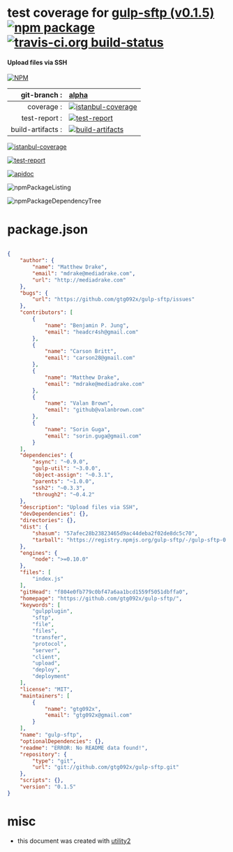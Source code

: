# test coverage for  [gulp-sftp (v0.1.5)](https://github.com/gtg092x/gulp-sftp/)  [![npm package](https://img.shields.io/npm/v/npmtest-gulp-sftp.svg?style=flat-square)](https://www.npmjs.org/package/npmtest-gulp-sftp) [![travis-ci.org build-status](https://api.travis-ci.org/npmtest/node-npmtest-gulp-sftp.svg)](https://travis-ci.org/npmtest/node-npmtest-gulp-sftp)
#### Upload files via SSH

[![NPM](https://nodei.co/npm/gulp-sftp.png?downloads=true)](https://www.npmjs.com/package/gulp-sftp)

| git-branch : | [alpha](https://github.com/npmtest/node-npmtest-gulp-sftp/tree/alpha)|
|--:|:--|
| coverage : | [![istanbul-coverage](https://npmtest.github.io/node-npmtest-gulp-sftp/build/coverage.badge.svg)](https://npmtest.github.io/node-npmtest-gulp-sftp/build/coverage.html/index.html)|
| test-report : | [![test-report](https://npmtest.github.io/node-npmtest-gulp-sftp/build/test-report.badge.svg)](https://npmtest.github.io/node-npmtest-gulp-sftp/build/test-report.html)|
| build-artifacts : | [![build-artifacts](https://npmtest.github.io/node-npmtest-gulp-sftp/glyphicons_144_folder_open.png)](https://github.com/npmtest/node-npmtest-gulp-sftp/tree/gh-pages/build)|

[![istanbul-coverage](https://npmtest.github.io/node-npmtest-gulp-sftp/build/screenCapture.buildCustomOrg.browser.coverage.html.png)](https://npmtest.github.io/node-npmtest-gulp-sftp/build/coverage.html/index.html)

[![test-report](https://npmtest.github.io/node-npmtest-gulp-sftp/build/screenCapture.buildCustomOrg.browser.%252Fhome%252Ftravis%252Fbuild%252Fnpmtest%252Fnode-npmtest-gulp-sftp%252Ftmp%252Fbuild%252Ftest-report.html.png)](https://npmtest.github.io/node-npmtest-gulp-sftp/build/test-report.html)

[![apidoc](https://npmdoc.github.io/node-npmdoc-gulp-sftp/build/screenCapture.buildApidoc.browser.%252Fhome%252Ftravis%252Fbuild%252Fnpmdoc%252Fnode-npmdoc-gulp-sftp%252Ftmp%252Fbuild%252Fapidoc.html.png)](https://npmdoc.github.io/node-npmdoc-gulp-sftp/build/apidoc.html)

![npmPackageListing](https://npmtest.github.io/node-npmtest-gulp-sftp/build/screenCapture.npmPackageListing.svg)

![npmPackageDependencyTree](https://npmtest.github.io/node-npmtest-gulp-sftp/build/screenCapture.npmPackageDependencyTree.svg)



# package.json

```json

{
    "author": {
        "name": "Matthew Drake",
        "email": "mdrake@mediadrake.com",
        "url": "http://mediadrake.com"
    },
    "bugs": {
        "url": "https://github.com/gtg092x/gulp-sftp/issues"
    },
    "contributors": [
        {
            "name": "Benjamin P. Jung",
            "email": "headcr4sh@gmail.com"
        },
        {
            "name": "Carson Britt",
            "email": "carson28@gmail.com"
        },
        {
            "name": "Matthew Drake",
            "email": "mdrake@mediadrake.com"
        },
        {
            "name": "Valan Brown",
            "email": "github@valanbrown.com"
        },
        {
            "name": "Sorin Guga",
            "email": "sorin.guga@gmail.com"
        }
    ],
    "dependencies": {
        "async": "~0.9.0",
        "gulp-util": "~3.0.0",
        "object-assign": "~0.3.1",
        "parents": "~1.0.0",
        "ssh2": "~0.3.3",
        "through2": "~0.4.2"
    },
    "description": "Upload files via SSH",
    "devDependencies": {},
    "directories": {},
    "dist": {
        "shasum": "57afec28b23823465d9ac44deba2f02de8dc5c70",
        "tarball": "https://registry.npmjs.org/gulp-sftp/-/gulp-sftp-0.1.5.tgz"
    },
    "engines": {
        "node": ">=0.10.0"
    },
    "files": [
        "index.js"
    ],
    "gitHead": "f804e0fb779c0bf47a6aa1bcd1559f5051dbffa0",
    "homepage": "https://github.com/gtg092x/gulp-sftp/",
    "keywords": [
        "gulpplugin",
        "sftp",
        "file",
        "files",
        "transfer",
        "protocol",
        "server",
        "client",
        "upload",
        "deploy",
        "deployment"
    ],
    "license": "MIT",
    "maintainers": [
        {
            "name": "gtg092x",
            "email": "gtg092x@gmail.com"
        }
    ],
    "name": "gulp-sftp",
    "optionalDependencies": {},
    "readme": "ERROR: No README data found!",
    "repository": {
        "type": "git",
        "url": "git://github.com/gtg092x/gulp-sftp.git"
    },
    "scripts": {},
    "version": "0.1.5"
}
```



# misc
- this document was created with [utility2](https://github.com/kaizhu256/node-utility2)
